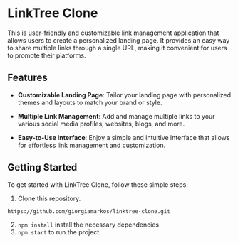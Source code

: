 # LinkTree Clone

This is user-friendly and customizable link management application that allows users to create a personalized landing page. It provides an easy way to share multiple links through a single URL, making it convenient for users to promote their platforms.

## Features

- **Customizable Landing Page**: Tailor your landing page with personalized themes and layouts to match your brand or style.

- **Multiple Link Management**: Add and manage multiple links to your various social media profiles, websites, blogs, and more.

- **Easy-to-Use Interface**: Enjoy a simple and intuitive interface that allows for effortless link management and customization.


## Getting Started

To get started with LinkTree Clone, follow these simple steps:

1.  Clone this repository.
   ```sh
https://github.com/giorgiamarkos/linktree-clone.git 
```

2. `npm install` install the necessary dependencies
3. `npm start` to run the project
